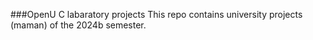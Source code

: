 ###OpenU C labaratory projects
This repo contains university projects (maman) of the 2024b semester.
